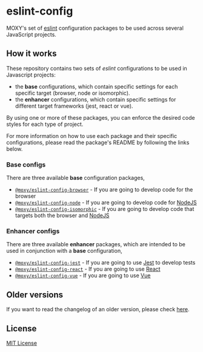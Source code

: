 # eslint-config

MOXY's set of [eslint](http://eslint.org/) configuration packages to be used across several JavaScript projects.

## How it works

These repository contains two sets of _eslint_ configurations to be used in Javascript projects:

- the **base** configurations, which contain specific settings for each specific target (browser, node or isomorphic).
- the **enhancer** configurations, which contain specific settings for different target frameworks (jest, react or vue).

By using one or more of these packages, you can enforce the desired code styles for each type of project.

For more information on how to use each package and their specific configurations, please read the package's README by following the links below.

### Base configs

There are three available **base** configuration packages,

- [`@moxy/eslint-config-browser`](packages/eslint-config-browser/) - If you are going to develop code for the browser
- [`@moxy/eslint-config-node`](packages/eslint-config-node/) - If you are going to develop code for [NodeJS](nodejs.org)
- [`@moxy/eslint-config-isomorphic`](packages/eslint-config-isomorphic/) - If you are going to develop code that targets both the browser and [NodeJS](nodejs.org)

### Enhancer configs

There are three available **enhancer** packages, which are intended to be used in conjunction with a **base** configuration,

- [`@moxy/eslint-config-jest`](packages/eslint-config-jest/) - If you are going to use [Jest](https://facebook.github.io/jest/) to develop tests
- [`@moxy/eslint-config-react`](packages/eslint-config-react/) - If you are going to use [React](https://reactjs.org/)
- [`@moxy/eslint-config-vue`](packages/eslint-config-vue/) - If you are going to use [Vue](https://vuejs.org/)

## Older versions

If you want to read the changelog of an older version, please check [here](https://github.com/moxystudio/eslint-config/blob/v10.1.1/CHANGELOG.md).

## License

[MIT License](http://opensource.org/licenses/MIT)
